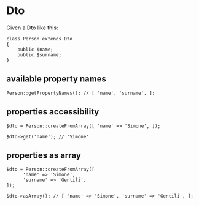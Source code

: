 # Dto

Given a Dto like this:

```
class Person extends Dto
{
    public $name;
    public $surname;
}
```

## available property names

    Person::getPropertyNames(); // [ 'name', 'surname', ];

## properties accessibility

    $dto = Person::createFromArray([ 'name' => 'Simone', ]);

    $dto->get('name'); // 'Simone'

## properties as array

    $dto = Person::createFromArray([
          'name' => 'Simone',
          'surname' => 'Gentili',
    ]);

    $dto->asArray(); // [ 'name' => 'Simone', 'surname' => 'Gentili', ];
